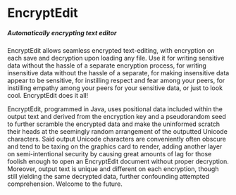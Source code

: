 # EncryptEdit
##### Automatically encrypting text editor

EncryptEdit allows seamless encrypted text-editing, with encryption on each save and decryption upon loading any file. Use it for writing sensitive data without the hassle of a separate encryption process, for writing insensitive data without the hassle of a separate, for making insensitive data appear to be sensitive, for instilling respect and fear among your peers, for instilling empathy among your peers for your sensitive data, or just to look cool. EncryptEdit does it all!

EncryptEdit, programmed in Java, uses positional data included within the output text and derived from the encryption key and a pseudorandom seed to further scramble the encrypted data and make the uninformed scratch their heads at the seemingly random arrangement of the outputted Unicode characters. Said output Unicode characters are conveniently often obscure and tend to be taxing on the graphics card to render, adding another layer on semi-intentional security by causing great amounts of lag for those foolish enough to open an EncryptEdit document without proper decryption. Moreover, output text is unique and different on each encryption, though still yielding the same decrypted data, further confounding attempted comprehension. Welcome to the future.
